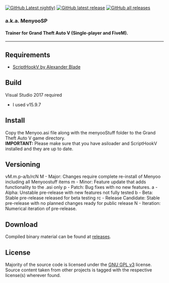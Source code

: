 [![GitHub Latest nightly)](https://img.shields.io/github/v/release/itsjustcurtis/MenyooSP?include_prereleases&label=pre-release&logo=GitHub)](https://github.com/itsjustcurtis/MenyooSP/releases/tag/latest)
[![GitHub latest release](https://img.shields.io/github/downloads/itsjustcurtis/MenyooSP/latest/total?label=latest-release&logo=GitHub)](https://github.com/itsjustcurtis/MenyooSP/releases/latest)
[![GitHub all releases](https://img.shields.io/github/downloads/itsjustcurtis/MenyooSP/total?label=all-releases&logo=GitHub)](https://github.com/itsjustcurtis/MenyooSP/releases)

<!--# Menyoo PC - [DOWNLOAD LATEST RELEASE](https://github.com/itsjustcurtis/MenyooSP/releases/latest/download/MenyooSP.zip)
# Menyoo PC - [DOWNLOAD LATEST NIGHTLY](https://github.com/itsjustcurtis/MenyooSP/releases/download/latest/MenyooSP.zip)-->
### a.k.a. MenyooSP
#### Trainer for Grand Theft Auto V (Single-player and FiveM).
---

## Requirements
- [ScriptHookV by Alexander Blade](http://www.dev-c.com/gtav/scripthookv/)

## Build
Visual Studio 2017 required
- I used v15.9.7

## Install
 Copy the Menyoo.asi file along with the menyooStuff folder to the Grand Theft Auto V game directory.  
 **IMPORTANT:** Please make sure that you have asiloader and ScriptHookV installed and they are up to date.

## Versioning
vM.m.p-a/b/rcN
M - Major: Changes require complete re-install of Menyoo including all Menyoostuff items
m - Minor: Feature update that adds functionality to the .asi only
p - Patch: Bug fixes with no new features.
a - Alpha: Unstable pre-release with new features not fully tested
b - Beta: Stable pre-release released for beta testing
rc - Release Candidate: Stable pre-release with no planned changes ready for public release
N - Iteration: Numerical iteration of pre-release. 

## Download
Compiled binary material can be found at [releases](https://github.com/itsjustcurtis/MenyooSP/releases).

## License
Majority of the source code is licensed under the [GNU GPL v3](LICENSE.txt) license.
Source content taken from other projects is tagged with the respective license(s) wherever found.
